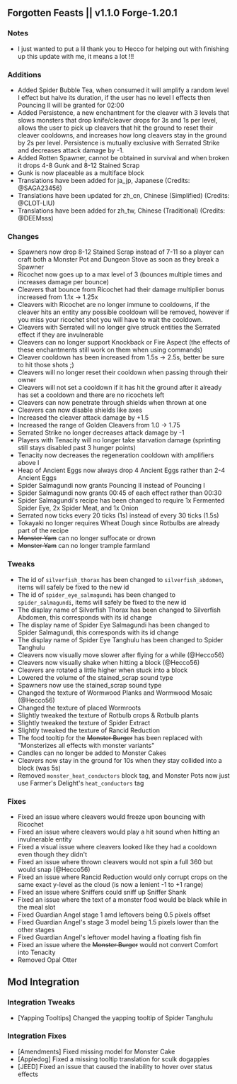 ## Forgotten Feasts || v1.1.0 Forge-1.20.1

### Notes
- I just wanted to put a lil thank you to Hecco for helping out with finishing up this update with me, it means a lot !!!

### Additions
- Added Spider Bubble Tea, when consumed it will amplify a random level I effect but halve its duration, if the user
  has no level I effects then Pouncing II will be granted for 02:00
- Added Persistence, a new enchantment for the cleaver with 3 levels that slows monsters that drop knife/cleaver drops 
for 3s and 1s per level, allows the user to pick up cleavers that hit the ground to reset their cleaver cooldowns, and increases how long cleavers 
stay in the ground by 2s per level. Persistence is mutually exclusive with Serrated Strike and decreases attack damage by -1.
- Added Rotten Spawner, cannot be obtained in survival and when broken it drops 4-8 Gunk and 8-12 Stained Scrap
- Gunk is now placeable as a multiface block
- Translations have been added for ja_jp, Japanese (Credits: @SAGA23456)
- Translations have been updated for zh_cn, Chinese (Simplified) (Credits: @CLOT-LIU)
- Translations have been added for zh_tw, Chinese (Traditional) (Credits: @DEEMsss)

### Changes
- Spawners now drop 8-12 Stained Scrap instead of 7-11 so a player can craft both a Monster Pot and Dungeon Stove
  as soon as they break a Spawner
- Ricochet now goes up to a max level of 3 (bounces multiple times and increases damage per bounce)
- Cleavers that bounce from Ricochet had their damage multiplier bonus increased from 1.1x -> 1.25x
- Cleavers with Ricochet are no longer immune to cooldowns, if the cleaver hits an entity any possible cooldown will
be removed, however if you miss your ricochet shot you will have to wait the cooldown.
- Cleavers with Serrated will no longer give struck entities the Serrated effect if they are invulnerable
- Cleavers can no longer support Knockback or Fire Aspect (the effects of these enchantments still work on them when using commands)
- Cleaver cooldown has been increased from 1.5s -> 2.5s, better be sure to hit those shots ;)
- Cleavers will no longer reset their cooldown when passing through their owner
- Cleavers will not set a cooldown if it has hit the ground after it already has set a cooldown and there are no ricochets left
- Cleavers can now penetrate through shields when thrown at one
- Cleavers can now disable shields like axes
- Increased the cleaver attack damage by +1.5
- Increased the range of Golden Cleavers from 1.0 -> 1.75
- Serrated Strike no longer decreases attack damage by -1
- Players with Tenacity will no longer take starvation damage (sprinting still stays disabled past 3 hunger points)
- Tenacity now decreases the regeneration cooldown with amplifiers above I
- Heap of Ancient Eggs now always drop 4 Ancient Eggs rather than 2-4 Ancient Eggs
- Spider Salmagundi now grants Pouncing II instead of Pouncing I
- Spider Salmagundi now grants 00:45 of each effect rather than 00:30
- Spider Salmagundi's recipe has been changed to require 1x Fermented Spider Eye, 2x Spider Meat, and 1x Onion
- Serrated now ticks every 20 ticks (1s) instead of every 30 ticks (1.5s)
- Tokayaki no longer requires Wheat Dough since Rotbulbs are already part of the recipe
- ~~Monster Yam~~ can no longer suffocate or drown
- ~~Monster Yam~~ can no longer trample farmland

### Tweaks
- The id of `silverfish_thorax` has been changed to `silverfish_abdomen`, items will safely be fixed to the new id
- The id of `spider_eye_salmagundi` has been changed to `spider_salmagundi`, items will safely be fixed to the new id
- The display name of Silverfish Thorax has been changed to Silverfish Abdomen, this corresponds with its id change
- The display name of Spider Eye Salmagundi has been changed to Spider Salmagundi, this corresponds with its id change
- The display name of Spider Eye Tanghulu has been changed to Spider Tanghulu
- Cleavers now visually move slower after flying for a while (@Hecco56)
- Cleavers now visually shake when hitting a block (@Hecco56)
- Cleavers are rotated a little higher when stuck into a block
- Lowered the volume of the stained_scrap sound type
- Spawners now use the stained_scrap sound type
- Changed the texture of Wormwood Planks and Wormwood Mosaic (@Hecco56)
- Changed the texture of placed Wormroots
- Slightly tweaked the texture of Rotbulb crops & Rotbulb plants
- Slightly tweaked the texture of Spider Extract
- Slightly tweaked the texture of Rancid Reduction
- The food tooltip for the ~~Monster Burger~~ has been replaced with "Monsterizes all effects with monster variants"
- Candles can no longer be added to Monster Cakes
- Cleavers now stay in the ground for 10s when they stay collided into a block (was 5s)
- Removed `monster_heat_conductors` block tag, and Monster Pots now just use Farmer's Delight's `heat_conductors` tag

### Fixes
- Fixed an issue where cleavers would freeze upon bouncing with Ricochet
- Fixed an issue where cleavers would play a hit sound when hitting an invulnerable entity
- Fixed a visual issue where cleavers looked like they had a cooldown even though they didn't
- Fixed an issue where thrown cleavers would not spin a full 360 but would snap (@Hecco56)
- Fixed an issue where Rancid Reduction would only corrupt crops on the same exact y-level as the cloud (is now a lenient -1 to +1 range)
- Fixed an issue where Sniffers could sniff up Sniffer Shank
- Fixed an issue where the text of a monster food would be black while in the meal slot
- Fixed Guardian Angel stage 1 amd leftovers being 0.5 pixels offset
- Fixed Guardian Angel's stage 3 model being 1.5 pixels lower than the other stages
- Fixed Guardian Angel's leftover model having a floating fish fin
- Fixed an issue where the ~~Monster Burger~~ would not convert Comfort into Tenacity
- Removed Opal Otter

## Mod Integration
### Integration Tweaks
- [Yapping Tooltips] Changed the yapping tooltip of Spider Tanghulu

### Integration Fixes
- [Amendments] Fixed missing model for Monster Cake
- [Appledog] Fixed a missing tooltip translation for sculk dogapples
- [JEED] Fixed an issue that caused the inability to hover over status effects